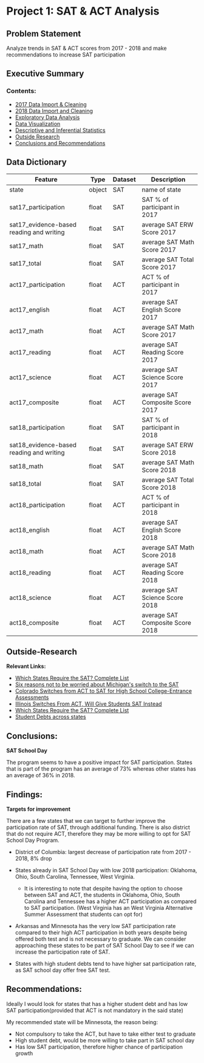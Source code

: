 # Project 1: SAT & ACT Analysis

## Problem Statement
Analyze trends in SAT & ACT scores from 2017 - 2018 and make recommendations to increase SAT participation

## Executive Summary

### Contents:
- [2017 Data Import & Cleaning](#Data-Import-and-Cleaning)
- [2018 Data Import and Cleaning](#2018-Data-Import-and-Cleaning)
- [Exploratory Data Analysis](#Exploratory-Data-Analysis)
- [Data Visualization](#Visualize-the-data)
- [Descriptive and Inferential Statistics](#Descriptive-and-Inferential-Statistics)
- [Outside Research](#Outside-Research)
- [Conclusions and Recommendations](#Conclusions-and-Recommendations)

## Data Dictionary
|Feature|Type|Dataset|Description|
|---|---|---|---|
|state|object|SAT|name of state|
|sat17_participation|float|SAT|SAT % of participant in 2017| 
|sat17_evidence-based reading and writing|float|SAT|average SAT ERW Score 2017| 
|sat17_math|float|SAT|average SAT Math Score 2017| 
|sat17_total|float|SAT|average SAT Total Score 2017| 
|act17_participation|float|ACT|ACT % of participant in 2017| 
|act17_english|float|ACT|average SAT English Score 2017| 
|act17_math|float|ACT|average SAT Math Score 2017|
|act17_reading|float|ACT|average SAT Reading Score 2017|
|act17_science|float|ACT|average SAT Science Score 2017|
|act17_composite|float|ACT|average SAT Composite Score 2017|
|sat18_participation|float|SAT|SAT % of participant in 2018| 
|sat18_evidence-based reading and writing|float|SAT|average SAT ERW Score 2018| 
|sat18_math|float|SAT|average SAT Math Score 2018| 
|sat18_total|float|SAT|average SAT Total Score 2018| 
|act18_participation|float|ACT|ACT % of participant in 2018| 
|act18_english|float|ACT|average SAT English Score 2018| 
|act18_math|float|ACT|average SAT Math Score 2018|
|act18_reading|float|ACT|average SAT Reading Score 2018|
|act18_science|float|ACT|average SAT Science Score 2018|
|act18_composite|float|ACT|average SAT Composite Score 2018|

## Outside-Research

**Relevant Links:**

* [Which States Require the SAT? Complete List](https://blog.prepscholar.com/which-states-require-the-sat)
* [Six reasons not to be worried about Michigan's switch to the SAT](https://www.mlive.com/education/2015/07/worried_about_michigans_switch.html)
* [Colorado Switches from ACT to SAT for High School College-Entrance Assessments](https://www.coloradokids.org/colorado-switches-from-act-to-sat-for-high-school-college-entrance-assessments/)
* [Illinois Switches From ACT, Will Give Students SAT Instead](https://www.nbcchicago.com/news/local/illinois-switches-from-act-will-give-students-sat-instead-2/118432/)
* [Which States Require the SAT? Complete List](https://blog.prepscholar.com/which-states-require-the-sat)
* [Student Debts across states](https://www.forbes.com/sites/zackfriedman/2018/08/29/student-loans-by-state/#194df35c6d7d)


## Conclusions:

**SAT School Day**

The program seems to have a positive impact for SAT participation. States that is part of the program has an average of 73% whereas other states has an average of 36% in 2018.


## Findings:

**Targets for improvement**

There are a few states that we can target to further improve the participation rate of SAT, through additional funding. There is also district that do not require ACT, therefore they may be more willing to opt for SAT School Day Program. 
* District of Columbia: largest decrease of participation rate from 2017 - 2018, 8% drop


* States already in SAT School Day with low 2018 participation: Oklahoma, Ohio, South Carolina, Tennessee, West Virginia.

  * It is interesting to note that despite having the option to choose between SAT and ACT, the students in Oklahoma, Ohio, South Carolina and Tennessee has a higher ACT participation as compared to SAT participation. (West Virginia has an West Virginia Alternative Summer Assessment that students can opt for)


* Arkansas and Minnesota has the very low SAT participation rate compared to their high ACT participation in both years despite being offered both test and is not necessary to graduate. We can consider approaching these states to be part of SAT School Day to see if we can increase the participation rate of SAT.

* States with high student debts tend to have higher sat participation rate, as SAT school day offer free SAT test.


## Recommendations:

Ideally I would look for states that has a higher student debt and has low SAT participation(provided that ACT is not mandatory in the said state)

My recommended state will be Minnesota, the reason being:
* Not compulsory to take the ACT, but have to take either test to graduate
* High student debt, would be more willing to take part in SAT school day
* Has low SAT participation, therefore higher chance of participation growth
